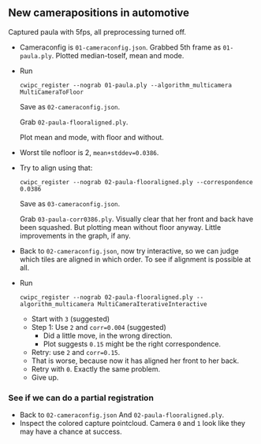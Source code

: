 ## New camerapositions in automotive

Captured paula with 5fps, all preprocessing turned off.

- Cameraconfig is `01-cameraconfig.json`. Grabbed 5th frame as `01-paula.ply`. Plotted median-toself, mean and mode.
- Run
  ```
  cwipc_register --nograb 01-paula.ply --algorithm_multicamera MultiCameraToFloor
  ```
  
  Save as `02-cameraconfig.json`.
  
  Grab `02-paula-flooraligned.ply`.
  
  Plot mean and mode, with floor and without.
  
- Worst tile nofloor is 2, `mean+stddev=0.0386`.
- Try to align using that:
  ```
  cwipc_register --nograb 02-paula-flooraligned.ply --correspondence 0.0386
  ```
  
  Save as `03-cameraconfig.json`.
  
  Grab `03-paula-corr0386.ply`. Visually clear that her front and back have been squashed. But plotting mean without floor anyway.
  Little improvements in the graph, if any.
- Back to `02-cameraconfig.json`, now try interactive, so we can judge which tiles are aligned in which order. To see if alignment is possible at all.
- Run
  ```
  cwipc_register --nograb 02-paula-flooraligned.ply --algorithm_multicamera MultiCameraIterativeInteractive
  ```
  - Start with `3` (suggested)
  - Step 1: Use `2` and `corr=0.004` (suggested)
	  - Did a little move, in the wrong direction.
	  - Plot suggests `0.15` might be the right correspondence.
  - Retry: use `2` and `corr=0.15`.
  - That is worse, because now it has aligned her front to her back.
  - Retry with `0`. Exactly the same problem.
  - Give up.
  
### See if we can do a partial registration

- Back to `02-cameraconfig.json` And `02-paula-flooraligned.ply`.
- Inspect the colored capture pointcloud. Camera `0` and `1` look like they may have a chance at success.
